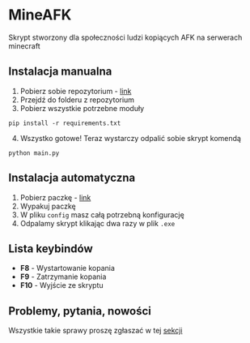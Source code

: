 # MineAFK
Skrypt stworzony dla społeczności ludzi kopiących AFK na serwerach minecraft

## Instalacja manualna
1. Pobierz sobie repozytorium - [link](https://github.com/oski646/MineAFK.git)
2. Przejdź do folderu z repozytorium
3. Pobierz wszystkie potrzebne moduły
```
pip install -r requirements.txt
```
4. Wszystko gotowe! Teraz wystarczy odpalić sobie skrypt komendą
```
python main.py
```

## Instalacja automatyczna
1. Pobierz paczkę - [link](https://drive.google.com/drive/folders/19JwqDHnmwm5ND0hm19M4UIqAGOinjUC-?usp=sharing)
2. Wypakuj paczkę
3. W pliku `config` masz całą potrzebną konfigurację
4. Odpalamy skrypt klikając dwa razy w plik `.exe`

## Lista keybindów
- **F8** - Wystartowanie kopania
- **F9** - Zatrzymanie kopania
- **F10** - Wyjście ze skryptu

## Problemy, pytania, nowości
Wszystkie takie sprawy proszę zgłaszać w tej [sekcji](https://github.com/oski646/MineAFK/issues)
